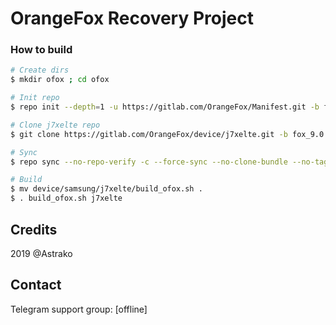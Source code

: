 # OrangeFox Recovery Project

### How to build ###

```bash
# Create dirs
$ mkdir ofox ; cd ofox

# Init repo
$ repo init --depth=1 -u https://gitlab.com/OrangeFox/Manifest.git -b fox_9.0

# Clone j7xelte repo
$ git clone https://gitlab.com/OrangeFox/device/j7xelte.git -b fox_9.0 device/samsung/j7xelte

# Sync
$ repo sync --no-repo-verify -c --force-sync --no-clone-bundle --no-tags --optimized-fetch --prune -j`nproc`

# Build
$ mv device/samsung/j7xelte/build_ofox.sh .
$ . build_ofox.sh j7xelte
```

## Credits
2019 @Astrako

## Contact
Telegram support group: [offline]

